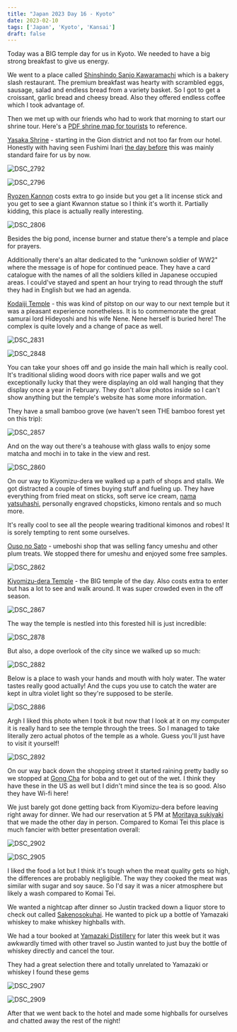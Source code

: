 ```yaml
---
title: "Japan 2023 Day 16 - Kyoto"
date: 2023-02-10
tags: ['Japan', 'Kyoto', 'Kansai']
draft: false
---
```


Today was a BIG temple day for us in Kyoto. We needed to have a big strong breakfast to give us energy. 

We went to a place called [Shinshindo Sanjo Kawaramachi](https://www.shinshindo.jp/en/menu/) which is a bakery slash restaurant. The premium breakfast was hearty with scrambled eggs, sausage, salad and endless bread from a variety basket. So I got to get a croissant, garlic bread and cheesy bread. Also they offered endless coffee which I took advantage of.

Then we met up with our friends who had to work that morning to start our shrine tour. Here's a [PDF shrine map for tourists](https://www.kyoto-plazahotel.co.jp/wp-content/themes/kyoto/images/english/kyoto-map.pdf) to reference.

[Yasaka Shrine](https://www.yasaka-jinja.or.jp/en/) - starting in the Gion district and not too far from our hotel. Honestly with having seen Fushimi Inari [the day before](../japan/kyoto_2023_day_14_15.md) this was mainly standard faire for us by now.

![DSC_2792](/images/DSC_2792.png)

![DSC_2796](/images/DSC_2796.png)

[Ryozen Kannon](http://www.ryozen-kwannon.jp/) costs extra to go inside but you get a lit incense stick and you get to see a giant Kwannon statue so I think it's worth it. Partially kidding, this place is actually really interesting.

![DSC_2806](/images/DSC_2806.png)

Besides the big pond, incense burner and statue there's a temple and place for prayers. 

Additionally there's an altar dedicated to the "unknown soldier of WW2" where the message is of hope for continued peace. They have a card catalogue with the names of all the soldiers killed in Japanese occupied areas. I could've stayed and spent an hour trying to read through the stuff they had in English but we had an agenda.

[Kodaiji Temple](https://www.japan-guide.com/e/e3927.html) - this was kind of pitstop on our way to our next temple but it was a pleasant experience nonetheless. It is to commemorate the great samurai lord Hideyoshi and his wife Nene. Nene herself is buried here! The complex is quite lovely and a change of pace as well.

![DSC_2831](/images/DSC_2831.png)

![DSC_2848](/images/DSC_2848.png)

You can take your shoes off and go inside the main hall which is really cool. It's traditional sliding wood doors with rice paper walls and we got exceptionally lucky that they were displaying an old wall hanging that they display once a year in February. They don't allow photos inside so I can't show anything but the temple's website has some more information.

They have a small bamboo grove (we haven't seen THE bamboo forest yet on this trip):

![DSC_2857](/images/DSC_2857.png)

And on the way out there's a teahouse with glass walls to enjoy some matcha and mochi in to take in the view and rest.

![DSC_2860](/images/DSC_2860.png)

On our way to Kiyomizu-dera we walked up a path of shops and stalls. We got distracted a couple of times buying stuff and fueling up. They have everything from fried meat on sticks, soft serve ice cream, [nama yatsuhashi](https://www.bokksu.com/blogs/news/iconic-japanese-snacks-from-kyoto), personally engraved chopsticks, kimono rentals and so much more.

It's really cool to see all the people wearing traditional kimonos and robes! It is sorely tempting to rent some ourselves.

[Ouso no Sato](https://www.ousunosato.co.jp/) - umeboshi shop that was selling fancy umeshu and other plum treats. We stopped there for umeshu and enjoyed some free samples.

![DSC_2862](/images/DSC_2862.png)

[Kiyomizu-dera Temple](https://www.kiyomizudera.or.jp/en/) - the BIG temple of the day. Also costs extra to enter but has a lot to see and walk around. It was super crowded even in the off season.

![DSC_2867](/images/DSC_2867.png)

The way the temple is nestled into this forested hill is just incredible:

![DSC_2878](/images/DSC_2878.png)

But also, a dope overlook of the city since we walked up so much:

![DSC_2882](/images/DSC_2882.png)

Below is a place to wash your hands and mouth with holy water. The water tastes really good actually! And the cups you use to catch the water are kept in ultra violet light so they're supposed to be sterile.

![DSC_2886](/images/DSC_2886.png)

Argh I liked this photo when I took it but now that I look at it on my computer it is really hard to see the temple through the trees. So I managed to take literally zero actual photos of the temple as a whole. Guess you'll just have to visit it yourself!

![DSC_2892](/images/DSC_2892.png)

On our way back down the shopping street it started raining pretty badly so we stopped at [Gong Cha](https://www.gongcha.co.jp/) for boba and to get out of the wet. I think they have these in the US as well but I didn't mind since the tea is so good. Also they have Wi-fi here!

We just barely got done getting back from Kiyomizu-dera before leaving right away for dinner. We had our reservation at 5 PM at [Moritaya sukiyaki](https://moritaya-kyoto.co.jp/) that we made the other day in person. Compared to Komai Tei this place is much fancier with better presentation overall:

![DSC_2902](/images/DSC_2902.png)

![DSC_2905](/images/DSC_2905.png)

I liked the food a lot but I think it's tough when the meat quality gets so high, the differences are probably negligible. The way they cooked the meat was similar with sugar and soy sauce. So I'd say it was a nicer atmosphere but likely a wash compared to Komai Tei. 

We wanted a nightcap after dinner so Justin tracked down a liquor store to check out called [Sakenosokuhai](https://www.navinavi.jp/). He wanted to pick up a bottle of Yamazaki whiskey to make whiskey highballs with. 

We had a tour booked at [Yamazaki Distillery](https://www.suntory.com/factory/yamazaki/) for later this week but it was awkwardly timed with other travel so Justin wanted to just buy the bottle of whiskey directly and cancel the tour. 

They had a great selection there and totally unrelated to Yamazaki or whiskey I found these gems

![DSC_2907](/images/DSC_2907.png)

![DSC_2909](/images/DSC_2909.png)

After that we went back to the hotel and made some highballs for ourselves and chatted away the rest of the night!
